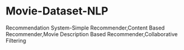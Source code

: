 # Movie-Dataset-NLP
Recommendation System-Simple Recommender,Content Based Recommender,Movie Description Based Recommender,Collaborative Filtering
